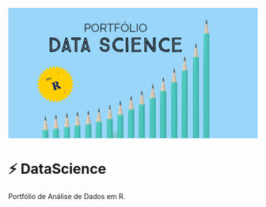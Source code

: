 <p align="center">
  <img src="https://github.com/nfreitas1990/DataScience/blob/main/Portfolio_capa.png" />
</p>

# ⚡ DataScience
Portfólio de Análise de Dados em R.
